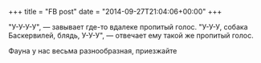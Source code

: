 +++
title = "FB post"
date = "2014-09-27T21:04:06+00:00"
+++

"У-У-У-У", — завывает где-то вдалеке пропитый голос.
"У-У-У, собака Баскервилей, блядь, У-У-У", — отвечает ему такой же пропитый голос.

Фауна у нас весьма разнообразная, приезжайте



